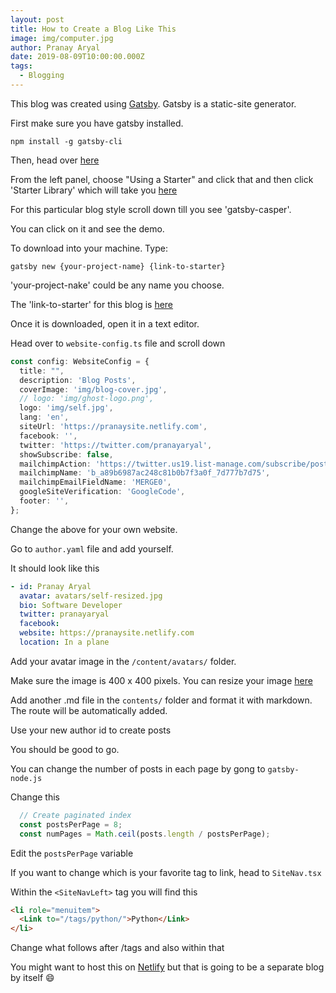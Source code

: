 ```yaml
---
layout: post
title: How to Create a Blog Like This
image: img/computer.jpg
author: Pranay Aryal
date: 2019-08-09T10:00:00.000Z
tags:
  - Blogging
---
```


This blog was created using <a href="https://www.gatsbyjs.org/" target="_blank">Gatsby</a>. Gatsby is a static-site generator.


First make sure you have gatsby installed.
```shell
npm install -g gatsby-cli
```

Then, head over <a href="https://www.gatsbyjs.org/docs/recipes/" target="_blank">here</a>

From the left panel, choose "Using a Starter" and click that and then click 'Starter Library' which will take you 
<a href="https://www.gatsbyjs.org/starters/?v=2" target="_blank">here</a>

For this particular blog style scroll down till you see 'gatsby-casper'.

You can click on it and see the demo.

To download into your machine. Type:
```shell
gatsby new {your-project-name} {link-to-starter}
```

'your-project-nake' could be any name you choose.

The 'link-to-starter' for this blog is <a href="https://github.com/scttcper/gatsby-casper" target="_blank">here</a>

Once it is downloaded, open it in a text editor.

Head over to `website-config.ts` file and scroll down

```ts
const config: WebsiteConfig = {
  title: "",
  description: 'Blog Posts',
  coverImage: 'img/blog-cover.jpg',
  // logo: 'img/ghost-logo.png',
  logo: 'img/self.jpg',
  lang: 'en',
  siteUrl: 'https://pranaysite.netlify.com',
  facebook: '',
  twitter: 'https://twitter.com/pranayaryal',
  showSubscribe: false,
  mailchimpAction: 'https://twitter.us19.list-manage.com/subscribe/post?u=a89b6987ac248c81b0b7f3a0f&amp;id=7d777b7d75',
  mailchimpName: 'b_a89b6987ac248c81b0b7f3a0f_7d777b7d75',
  mailchimpEmailFieldName: 'MERGE0',
  googleSiteVerification: 'GoogleCode',
  footer: '',
};
```

Change the above for your own website.

Go to `author.yaml` file and add yourself.

It should look like this
```yml
- id: Pranay Aryal
  avatar: avatars/self-resized.jpg
  bio: Software Developer
  twitter: pranayaryal
  facebook:
  website: https://pranaysite.netlify.com
  location: In a plane
```
Add your avatar image in the `/content/avatars/` folder.

Make sure the image is 400 x 400 pixels. You can resize your image <a href="https://resizeimage.net/" target="_blank">here</a>

Add another .md file in the `contents/` folder and format it with markdown. The route will be automatically added.

Use your new author id to create posts

You should be good to go.

You can change the number of posts in each page by gong to `gatsby-node.js`

Change this
```js
  // Create paginated index
  const postsPerPage = 8;
  const numPages = Math.ceil(posts.length / postsPerPage);
```

Edit the `postsPerPage` variable

If you want to change which is your favorite tag to link, head to `SiteNav.tsx`

Within the `<SiteNavLeft>` tag you will find this

```html
<li role="menuitem">
  <Link to="/tags/python/">Python</Link>
</li>
```

Change what follows after /tags and also within that <Link>

You might want to host this on <a href='https://netlify.com' target='_blank'>Netlify</a> but that is going to be a separate blog by itself 😄


